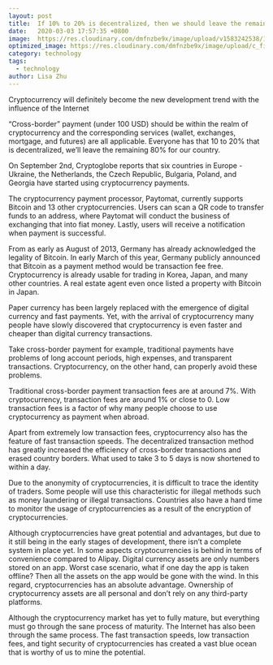 ```yaml
---
layout: post
title:  If 10% to 20% is decentralized, then we should leave the remaining 80% to the country!
date:   2020-03-03 17:57:35 +0800
image:  https://res.cloudinary.com/dmfnzbe9x/image/upload/v1583242538/12_wdfc3m.jpg
optimized_image: https://res.cloudinary.com/dmfnzbe9x/image/upload/c_fill,h_171,w_325/v1583242538/12_wdfc3m.jpg
category: technology
tags:
  - technology
author: Lisa Zhu
---
```


Cryptocurrency will definitely become the new development trend with the influence of the Internet

“Cross-border” payment (under 100 USD) should be within the realm of cryptocurrency and the corresponding services (wallet, exchanges, mortgage, and futures) are all applicable. Everyone has that 10 to 20% that is decentralized, we’ll leave the remaining 80% for our country.

On September 2nd, Cryptoglobe reports that six countries in Europe - Ukraine, the Netherlands, the Czech Republic, Bulgaria, Poland, and Georgia have started using cryptocurrency payments.

The cryptocurrency payment processor, Paytomat, currently supports Bitcoin and 13 other cryptocurrencies. Users can scan a QR code to transfer funds to an address, where Paytomat will conduct the business of exchanging that into fiat money. Lastly, users will receive a notification when payment is successful.

From as early as August of 2013, Germany has already acknowledged the legality of Bitcoin. In early March of this year, Germany publicly announced that Bitcoin as a payment method would be transaction fee free. Cryptocurrency is already usable for trading in Korea, Japan, and many other countries. A real estate agent even once listed a property with Bitcoin in Japan.

Paper currency has been largely replaced with the emergence of digital currency and fast payments. Yet, with the arrival of cryptocurrency many people have slowly discovered that cryptocurrency is even faster and cheaper than digital currency transactions.

Take cross-border payment for example, traditional payments have problems of long account periods, high expenses, and transparent transactions. Cryptocurrency, on the other hand, can properly avoid these problems.

Traditional cross-border payment transaction fees are at around 7%. With cryptocurrency, transaction fees are around 1% or close to 0. Low transaction fees is a factor of why many people choose to use cryptocurrency as payment when abroad.

Apart from extremely low transaction fees, cryptocurrency also has the feature of fast transaction speeds. The decentralized transaction method has greatly increased the efficiency of cross-border transactions and erased country borders. What used to take 3 to 5 days is now shortened to within a day.

Due to the anonymity of cryptocurrencies, it is difficult to trace the identity of traders. Some people will use this characteristic for illegal methods such as money laundering or illegal transactions. Countries also have a hard time to monitor the usage of cryptocurrencies as a result of the encryption of cryptocurrencies.

Although cryptocurrencies have great potential and advantages, but due to it still being in the early stages of development, there isn’t a complete system in place yet. In some aspects cryptocurrencies is behind in terms of convenience compared to Alipay. Digital currency assets are only numbers stored on an app. Worst case scenario, what if one day the app is taken offline? Then all the assets on the app would be gone with the wind. In this regard, cryptocurrencies has an absolute advantage. Ownership of cryptocurrency assets are all personal and don’t rely on any third-party platforms.

Although the cryptocurrency market has yet to fully mature, but everything must go through the sane process of maturity. The Internet has also been through the same process. The fast transaction speeds, low transaction fees, and tight security of cryptocurrencies has created a vast blue ocean that is worthy of us to mine the potential.